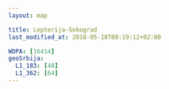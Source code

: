 ```yaml
---
layout: map

title: Lepterija-Sokograd
last_modified_at: 2018-05-18T00:19:12+02:00

WDPA: [16414]
geoSrbija:
  L1_183: [48]
  L1_362: [64]
---
```


